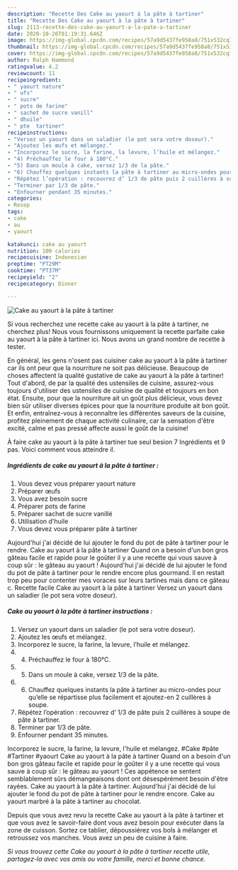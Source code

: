 ```yaml
---
description: "Recette Des Cake au yaourt à la pâte à tartiner"
title: "Recette Des Cake au yaourt à la pâte à tartiner"
slug: 2113-recette-des-cake-au-yaourt-a-la-pate-a-tartiner
date: 2020-10-26T01:19:31.646Z
image: https://img-global.cpcdn.com/recipes/57a9d5437fe958a8/751x532cq70/cake-au-yaourt-a-la-pate-a-tartiner-photo-principale-de-la-recette.jpg
thumbnail: https://img-global.cpcdn.com/recipes/57a9d5437fe958a8/751x532cq70/cake-au-yaourt-a-la-pate-a-tartiner-photo-principale-de-la-recette.jpg
cover: https://img-global.cpcdn.com/recipes/57a9d5437fe958a8/751x532cq70/cake-au-yaourt-a-la-pate-a-tartiner-photo-principale-de-la-recette.jpg
author: Ralph Hammond
ratingvalue: 4.2
reviewcount: 11
recipeingredient:
- " yaourt nature"
- " ufs"
- " sucre"
- " pots de farine"
- " sachet de sucre vanill"
- " dhuile"
- " pte  tartiner"
recipeinstructions:
- "Versez un yaourt dans un saladier (le pot sera votre doseur)."
- "Ajoutez les œufs et mélangez."
- "Incorporez le sucre, la farine, la levure, l’huile et mélangez."
- "4) Préchauffez le four à 180°C."
- "5) Dans un moule à cake, versez 1/3 de la pâte."
- "6) Chauffez quelques instants la pâte à tartiner au micro-ondes pour qu’elle se répartisse plus facilement et ajoutez-en 2 cuillères à soupe."
- "Répétez l’opération : recouvrez d’ 1/3 de pâte puis 2 cuillères à soupe de pâte à tartiner."
- "Terminer par 1/3 de pâte."
- "Enfourner pendant 35 minutes."
categories:
- Resep
tags:
- cake
- au
- yaourt

katakunci: cake au yaourt 
nutrition: 100 calories
recipecuisine: Indonesian
preptime: "PT29M"
cooktime: "PT37M"
recipeyield: "2"
recipecategory: Dinner

---
```



![Cake au yaourt à la pâte à tartiner](https://img-global.cpcdn.com/recipes/57a9d5437fe958a8/751x532cq70/cake-au-yaourt-a-la-pate-a-tartiner-photo-principale-de-la-recette.jpg)

Si vous recherchez une recette cake au yaourt à la pâte à tartiner, ne cherchez plus! Nous vous fournissons uniquement la recette parfaite cake au yaourt à la pâte à tartiner ici. Nous avons un grand nombre de recette à tester.

En général, les gens n'osent pas cuisiner cake au yaourt à la pâte à tartiner car ils ont peur que la nourriture ne soit pas délicieuse. Beaucoup de choses affectent la qualité gustative de cake au yaourt à la pâte à tartiner! Tout d'abord, de par la qualité des ustensiles de cuisine, assurez-vous toujours d'utiliser des ustensiles de cuisine de qualité et toujours en bon état. Ensuite, pour que la nourriture ait un goût plus délicieux, vous devez bien sûr utiliser diverses épices pour que la nourriture produite ait bon goût. Et enfin, entraînez-vous à reconnaître les différentes saveurs de la cuisine, profitez pleinement de chaque activité culinaire, car la sensation d'être excité, calme et pas pressé affecte aussi le goût de la cuisine!

<!--inarticleads1-->

À faire cake au yaourt à la pâte à tartiner tue seul besion 7 Ingrédients et 9 pas. Voici comment vous atteindre il.

##### Ingrédients de cake au yaourt à la pâte à tartiner :

1. Vous devez vous préparer  yaourt nature
1. Préparer  œufs
1. Vous avez besoin  sucre
1. Préparer  pots de farine
1. Préparer  sachet de sucre vanillé
1. Utilisation  d&#39;huile
1. Vous devez vous préparer  pâte à tartiner


Aujourd&#39;hui j&#39;ai décidé de lui ajouter le fond du pot de pâte à tartiner pour le rendre. Cake au yaourt à la pâte à tartiner Quand on a besoin d&#39;un bon gros gâteau facile et rapide pour le goûter il y a une recette qui vous sauve à coup sûr : le gâteau au yaourt ! Aujourd&#39;hui j&#39;ai décidé de lui ajouter le fond du pot de pâte à tartiner pour le rendre encore plus gourmand. ll en restait trop peu pour contenter mes voraces sur leurs tartines mais dans ce gâteau c. Recette facile Cake au yaourt à la pâte à tartiner Versez un yaourt dans un saladier (le pot sera votre doseur). 

<!--inarticleads2-->

##### Cake au yaourt à la pâte à tartiner instructions :

1. Versez un yaourt dans un saladier (le pot sera votre doseur).
1. Ajoutez les œufs et mélangez.
1. Incorporez le sucre, la farine, la levure, l’huile et mélangez.
1. 4) Préchauffez le four à 180°C.
1. 5) Dans un moule à cake, versez 1/3 de la pâte.
1. 6) Chauffez quelques instants la pâte à tartiner au micro-ondes pour qu’elle se répartisse plus facilement et ajoutez-en 2 cuillères à soupe.
1. Répétez l’opération : recouvrez d’ 1/3 de pâte puis 2 cuillères à soupe de pâte à tartiner.
1. Terminer par 1/3 de pâte.
1. Enfourner pendant 35 minutes.


Incorporez le sucre, la farine, la levure, l&#39;huile et mélangez. #Cake #pâte #Tartiner #yaourt Cake au yaourt à la pâte à tartiner Quand on a besoin d&#39;un bon gros gâteau facile et rapide pour le goûter il y a une recette qui vous sauve à coup sûr : le gâteau au yaourt ! Ces appétence se sentent semblablement sûrs démangeaisons dont ont désespérément besoin d&#39;être rayées. Cake au yaourt à la pâte à tartiner. Aujourd&#39;hui j&#39;ai décidé de lui ajouter le fond du pot de pâte à tartiner pour le rendre encore. Cake au yaourt marbré à la pâte à tartiner au chocolat. 

<!--inarticleads1-->

<p>
Depuis que vous avez revu la recette Cake au yaourt à la pâte à tartiner et que vous avez le savoir-faire dont vous avez besoin pour exécuter dans la zone de cuisson. Sortez ce tablier, dépoussiérez vos bols à mélanger et retroussez vos manches. Vous avez un peu de cuisine à faire.
</p>

<p>
<i>Si vous trouvez cette Cake au yaourt à la pâte à tartiner recette utile, partagez-la avec vos amis ou votre famille, merci et bonne chance.</i>
</p>
